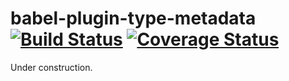 # babel-plugin-type-metadata [![Build Status](https://travis-ci.org/stephanos/babel-plugin-type-metadata.svg)](https://travis-ci.org/stephanos/babel-plugin-type-metadata) [![Coverage Status](https://coveralls.io/repos/stephanos/babel-plugin-type-metadata/badge.svg?branch=master&service=github)](https://coveralls.io/github/stephanos/babel-plugin-type-metadata?branch=master)


Under construction.
